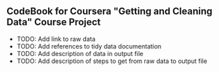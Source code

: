 ## CodeBook for Coursera "Getting and Cleaning Data" Course Project

* TODO: Add link to raw data
* TODO: Add references to tidy data documentation
* TODO: Add description of data in output file
* TODO: Add description of steps to get from raw data to output file
